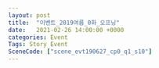 ```yaml
---
layout: post
title:  "이벤트_2019여름_0화_오프닝"
date:   2021-02-26 14:00:00 +0000
categories: Event
Tags: Story Event
SceneCode: ["scene_evt190627_cp0_q1_s10"]
---
```

